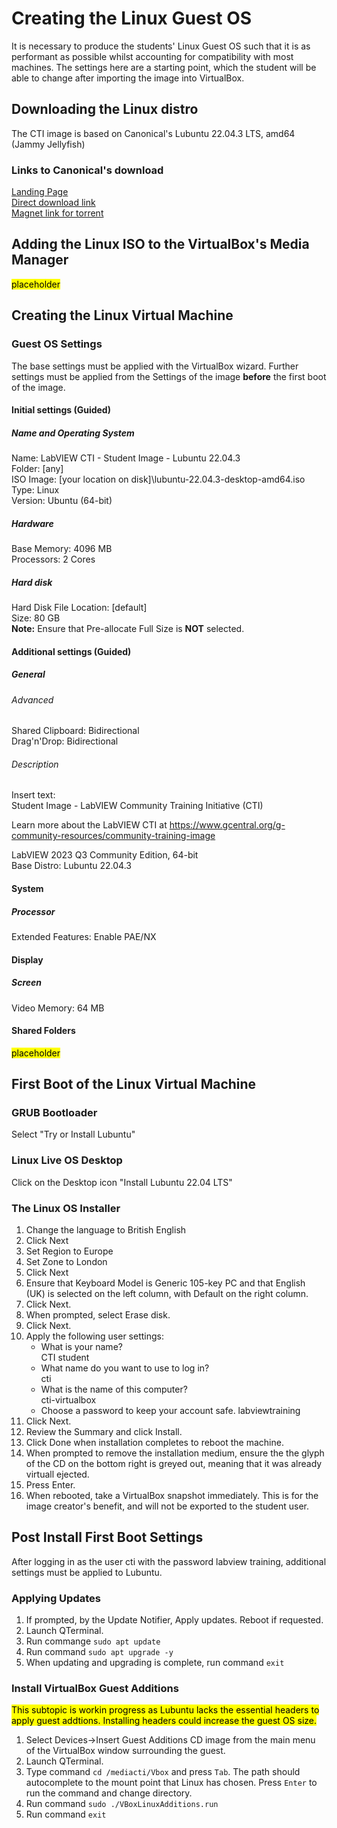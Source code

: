 # Creating the Linux Guest OS

It is necessary to produce the students' Linux Guest OS such that it is as performant as possible whilst accounting for compatibility with most machines.  The settings here are a starting point, which the student will be able to change after importing the image into VirtualBox.

## Downloading the Linux distro

The CTI image is based on Canonical's Lubuntu 22.04.3 LTS, amd64 (Jammy Jellyfish)

### Links to Canonical's download

[Landing Page](https://lubuntu.me/downloads/)  
[Direct download link](https://cdimage.ubuntu.com/lubuntu/releases/22.04.3/release/lubuntu-22.04.3-desktop-amd64.iso)  
[Magnet link for torrent](https://cdimage.ubuntu.com/lubuntu/releases/22.04.3/release/lubuntu-22.04.3-desktop-amd64.iso.torrent)  

## Adding the Linux ISO to the VirtualBox's Media Manager

<mark> placeholder

## Creating the Linux Virtual Machine

### Guest OS Settings

The base settings must be applied with the VirtualBox wizard.  Further settings must be applied from the Settings of the image **before** the first boot of the image.

#### Initial settings (Guided)

##### Name and Operating System

Name: LabVIEW CTI - Student Image - Lubuntu 22.04.3  
Folder:  [any]  
ISO Image: [your location on disk]\lubuntu-22.04.3-desktop-amd64.iso  
Type: Linux  
Version: Ubuntu (64-bit)  

##### Hardware

Base Memory: 4096 MB  
Processors: 2 Cores  

##### Hard disk

Hard Disk File Location: [default]  
Size: 80 GB  
**Note:** Ensure that Pre-allocate Full Size is **NOT** selected.  

#### Additional settings (Guided)

##### General

###### Advanced

Shared Clipboard: Bidirectional  
Drag'n'Drop: Bidirectional  

###### Description

Insert text:  
Student Image - LabVIEW Community Training Initiative (CTI)  

Learn more about the LabVIEW CTI at <https://www.gcentral.org/g-community-resources/community-training-image>  

LabVIEW 2023 Q3 Community Edition, 64-bit  
Base Distro: Lubuntu 22.04.3

#### System

##### Processor

Extended Features: Enable PAE/NX

#### Display

##### Screen

Video Memory: 64 MB

#### Shared Folders

<mark> placeholder

## First Boot of the Linux Virtual Machine

### GRUB Bootloader

Select "Try or Install Lubuntu"  

### Linux Live OS Desktop

Click on the Desktop icon "Install Lubuntu 22.04 LTS"  

### The Linux OS Installer

1. Change the language to British English
2. Click Next  
3. Set Region to Europe
4. Set Zone to London
5. Click Next
6. Ensure that Keyboard Model is Generic 105-key PC and that English (UK) is selected on the left column, with Default on the right column.
7. Click Next.
8. When prompted, select Erase disk.
9. Click Next.
10. Apply the following user settings:
    - What is your name?  
CTI student
    - What name do you want to use to log in?  
cti
    - What is the name of this computer?  
cti-virtualbox  
    - Choose a password to keep your account safe.
labviewtraining  
11. Click Next.
12. Review the Summary and click Install.  
13. Click Done when installation completes to reboot the machine.
14. When prompted to remove the installation medium, ensure the the glyph of the CD on the bottom right is greyed out, meaning that it was already virtuall ejected.
15. Press Enter.
16. When rebooted, take a VirtualBox snapshot immediately.  This is for the image creator's benefit, and will not be exported to the student user.

## Post Install First Boot Settings

After logging in as the user cti with the password labview training, additional settings must be applied to Lubuntu.

### Applying Updates

1. If prompted, by the Update Notifier, Apply updates.  Reboot if requested.
2. Launch QTerminal.
3. Run commange ```sudo apt update```
4. Run command ```sudo apt upgrade -y```
5. When updating and upgrading is complete, run command ```exit```

### Install VirtualBox Guest Additions

<mark> This subtopic is workin progress as Lubuntu lacks the essential headers to apply guest addtions.  Installing headers could increase the guest OS size.  
1. Select Devices->Insert Guest Additions CD image from the main menu of the VirtualBox window surrounding the guest.
2. Launch QTerminal.
3. Type command ```cd /mediacti/Vbox``` and press ```Tab```.  The path should autocomplete to the mount point that Linux has chosen.  Press ```Enter``` to run the command and change directory.
4. Run command ```sudo ./VBoxLinuxAdditions.run```
5. Run command ```exit```
